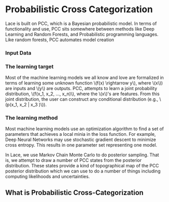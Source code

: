 # Probabilistic Cross Categorization

Lace is built on PCC, which is a Bayesian probabilistic model. In terms of functionality and use, PCC sits somewhere between methods like Deep Learning and Random Forests, and Probabilistic programming languages. Like random forests, PCC automates model creation

### Input Data

### The learning target

Most of the machine learning models we all know and love are formalized in terms of learning some unknown function \\(f(x) \rightarrow y\\), where \\(x\\)) are inputs and \\(y\\) are outputs. PCC, attempts to learn a joint probability distribution, \\(f(x_1, x_2, ..., x_n)\\), where the \\(x\\)'s are features. From this joint distribution, the user can construct any conditional distribution (e.g., \\(p(x_1, x_2 | x_3 )\\)). 

### The learning method

Most machine learning models use an optimization algorithm to find a set of parameters that achieves a local minia in the loss function. For example, Deep Neural Networks may use stochastic gradient descent to minimize cross entropy. This results in one parameter set representing one model.

In Lace, we use Markov Chain Monte Carlo to do posterior sampling. That is, we attempt to draw a number of PCC states from the posterior distribution. These states provide a kind of topographical map of the PCC posterior distribution which we can use to do a number of things including computing likelihoods and uncertainties.

## What is Probabilistic Cross-Categorization
